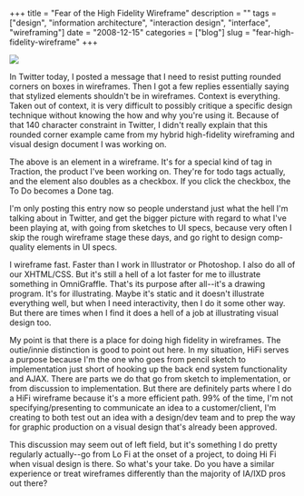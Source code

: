 +++
title = "Fear of the High Fidelity Wireframe"
description = ""
tags = ["design", "information architecture", "interaction design", "interface", "wireframing"]
date = "2008-12-15"
categories = ["blog"]
slug = "fear-high-fidelity-wireframe"
+++



  <div class="notebook-screenshot"><img src="/media/notebook/fear-hifi-wireframe.jpg" class="notebook-image" /></div><p>In Twitter today, I posted a message that I need to resist putting rounded corners on boxes in wireframes. Then I got a few replies essentially saying that stylized elements shouldn't be in wireframes. Context is everything. Taken out of context, it is very difficult to possibly critique a specific design technique without knowing the how and why you're using it. Because of that 140 character constraint in Twitter, I didn't really explain that this rounded corner example came from my hybrid high-fidelity wireframing and visual design document I was working on.</p>
<p>The above is an element in a wireframe. It's for a special kind of tag in Traction, the product I've been working on. They're for todo tags actually, and the element also doubles as a checkbox. If you click the checkbox, the To Do becomes a Done tag. </p>
<p>I'm only posting this entry now so people understand just what the hell I'm talking about in Twitter, and get the bigger picture with regard to what I've been playing at, with going from sketches to UI specs, because very often I skip the rough wireframe stage these days, and go right to design comp-quality elements in UI specs. </p>
<p>I wireframe fast. Faster than I work in Illustrator or Photoshop. I also do all of our XHTML/CSS. But it's still a hell of a lot faster for me to illustrate something in OmniGraffle. That's its purpose after all--it's a drawing program. It's for illustrating. Maybe it's static and it doesn't illustrate everything well, but when I need interactivity, then I do it some other way. But there are times when I find it does a hell of a job at illustrating visual design too.</p>
<p>My point is that there is a place for doing high fidelity in wireframes. The outie/innie distinction is good to point out here. In my situation, HiFi serves a purpose because I'm the one who goes from pencil sketch to implementation just short of hooking up the back end system functionality and AJAX. There are parts we do that go from sketch to implementation, or from discussion to implementation. But there are definitely parts where I do a HiFi wireframe because it's a more efficient path. 99% of the time, I'm not specifying/presenting to communicate an idea to a customer/client, I'm creating to both test out an idea with a design/dev team and to prep the way for graphic production on a visual design that's already been approved.</p>
<p>This discussion may seem out of left field, but it's something I do pretty regularly actually--go from Lo Fi at the onset of a project, to doing Hi Fi when visual design is there. So what's your take. Do you have a similar experience or treat wireframes differently than the majority of IA/IXD pros out there?</p>
    
  
